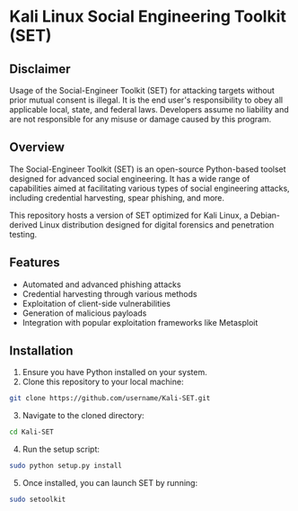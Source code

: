 # Kali Linux Social Engineering Toolkit (SET)

## Disclaimer

Usage of the Social-Engineer Toolkit (SET) for attacking targets without prior mutual consent is illegal. It is the end user's responsibility to obey all applicable local, state, and federal laws. Developers assume no liability and are not responsible for any misuse or damage caused by this program.

## Overview

The Social-Engineer Toolkit (SET) is an open-source Python-based toolset designed for advanced social engineering. It has a wide range of capabilities aimed at facilitating various types of social engineering attacks, including credential harvesting, spear phishing, and more.

This repository hosts a version of SET optimized for Kali Linux, a Debian-derived Linux distribution designed for digital forensics and penetration testing.

## Features

- Automated and advanced phishing attacks
- Credential harvesting through various methods
- Exploitation of client-side vulnerabilities
- Generation of malicious payloads
- Integration with popular exploitation frameworks like Metasploit

## Installation

1. Ensure you have Python installed on your system.
2. Clone this repository to your local machine:

```bash
git clone https://github.com/username/Kali-SET.git
```

3. Navigate to the cloned directory:

```bash
cd Kali-SET
```

4. Run the setup script:

```bash
sudo python setup.py install
```

5. Once installed, you can launch SET by running:

```bash
sudo setoolkit
```


